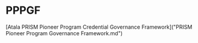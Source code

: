 # PPPGF
[Atala PRISM Pioneer Program Credential Governance Framework]("PRISM Pioneer Program Governance Framework.md")
